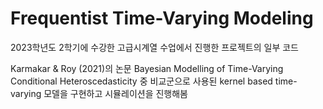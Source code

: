 # Frequentist Time-Varying Modeling 

2023학년도 2학기에 수강한 고급시계열 수업에서 진행한 프로젝트의 일부 코드 

Karmakar & Roy (2021)의 논문 Bayesian Modelling of Time-Varying Conditional Heteroscedasticity 중 
비교군으로 사용된 kernel based time-varying 모델을 구현하고 시뮬레이션을 진행해봄
